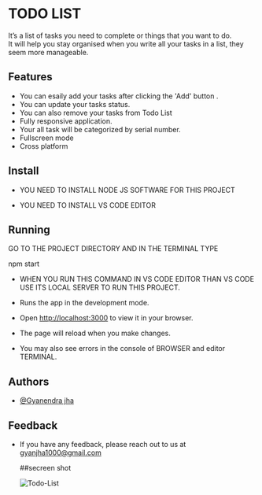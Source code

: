 
# TODO LIST

It’s a list of tasks you need to complete or things that you want to do.\
It will help you stay organised when you write all your tasks in a list, they seem more manageable.

## Features

- You can esaily add your tasks after clicking the 'Add' button .
- You can update your tasks status.
- You can also remove your tasks from Todo List
- Fully responsive application.
- Your all task will be categorized by serial number.
- Fullscreen mode
- Cross platform


## Install

- YOU NEED TO INSTALL NODE JS SOFTWARE FOR THIS PROJECT

- YOU NEED TO INSTALL VS CODE EDITOR 
 


## Running

GO TO THE PROJECT DIRECTORY AND IN THE TERMINAL TYPE

npm start
 - WHEN YOU RUN THIS COMMAND IN VS CODE EDITOR THAN VS CODE USE ITS LOCAL SERVER TO RUN THIS PROJECT.

-  Runs the app in the development mode.
-  Open [http://localhost:3000](http://localhost:3000) to view it in your browser.

-  The page will reload when you make changes.
-  You may also see  errors in the console of BROWSER and editor TERMINAL.


## Authors

- [@Gyanendra jha](https://github.com/Gyan1000)


## Feedback

- If you have any feedback, please reach out to us at gyanjha1000@gmail.com

  ##secreen shot

  ![Todo-List](https://github.com/Gyan1000/MILESTONE-2/assets/125688259/a017bc6b-4e50-4a7e-a2da-3573550608bb)


